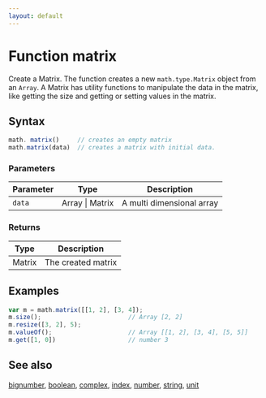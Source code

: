 ```yaml
---
layout: default
---
```


# Function matrix

Create a Matrix. The function creates a new `math.type.Matrix` object from
an `Array`. A Matrix has utility functions to manipulate the data in the
matrix, like getting the size and getting or setting values in the matrix.


## Syntax

```js
math. matrix()     // creates an empty matrix
math.matrix(data)  // creates a matrix with initial data.
```

### Parameters

Parameter | Type | Description
--------- | ---- | -----------
`data` | Array &#124; Matrix | A multi dimensional array

### Returns

Type | Description
---- | -----------
Matrix | The created matrix


## Examples

```js
var m = math.matrix([[1, 2], [3, 4]);
m.size();                        // Array [2, 2]
m.resize([3, 2], 5);
m.valueOf();                     // Array [[1, 2], [3, 4], [5, 5]]
m.get([1, 0])                    // number 3
```


## See also

[bignumber](bignumber.html),
[boolean](boolean.html),
[complex](complex.html),
[index](index.html),
[number](number.html),
[string](string.html),
[unit](unit.html)


<!-- Note: This file is automatically generated from source code comments. Changes made in this file will be overridden. -->
